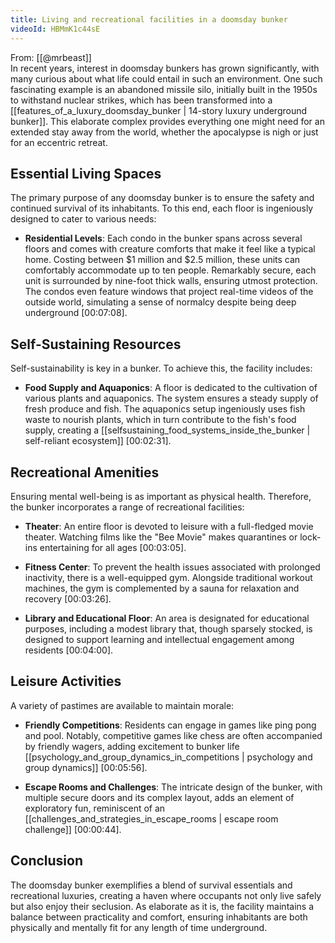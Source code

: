 ```yaml
---
title: Living and recreational facilities in a doomsday bunker
videoId: HBMmK1c44sE
---
```


From: [[@mrbeast]] <br/> 
In recent years, interest in doomsday bunkers has grown significantly, with many curious about what life could entail in such an environment. One such fascinating example is an abandoned missile silo, initially built in the 1950s to withstand nuclear strikes, which has been transformed into a [[features_of_a_luxury_doomsday_bunker | 14-story luxury underground bunker]]. This elaborate complex provides everything one might need for an extended stay away from the world, whether the apocalypse is nigh or just for an eccentric retreat. 

## Essential Living Spaces

The primary purpose of any doomsday bunker is to ensure the safety and continued survival of its inhabitants. To this end, each floor is ingeniously designed to cater to various needs:

- **Residential Levels**: Each condo in the bunker spans across several floors and comes with creature comforts that make it feel like a typical home. Costing between $1 million and $2.5 million, these units can comfortably accommodate up to ten people. Remarkably secure, each unit is surrounded by nine-foot thick walls, ensuring utmost protection. The condos even feature windows that project real-time videos of the outside world, simulating a sense of normalcy despite being deep underground <a class="yt-timestamp" data-t="00:07:08">[00:07:08]</a>.

## Self-Sustaining Resources

Self-sustainability is key in a bunker. To achieve this, the facility includes:

- **Food Supply and Aquaponics**: A floor is dedicated to the cultivation of various plants and aquaponics. The system ensures a steady supply of fresh produce and fish. The aquaponics setup ingeniously uses fish waste to nourish plants, which in turn contribute to the fish's food supply, creating a [[selfsustaining_food_systems_inside_the_bunker | self-reliant ecosystem]] <a class="yt-timestamp" data-t="00:02:31">[00:02:31]</a>.

## Recreational Amenities

Ensuring mental well-being is as important as physical health. Therefore, the bunker incorporates a range of recreational facilities:

- **Theater**: An entire floor is devoted to leisure with a full-fledged movie theater. Watching films like the "Bee Movie" makes quarantines or lock-ins entertaining for all ages <a class="yt-timestamp" data-t="00:03:05">[00:03:05]</a>.

- **Fitness Center**: To prevent the health issues associated with prolonged inactivity, there is a well-equipped gym. Alongside traditional workout machines, the gym is complemented by a sauna for relaxation and recovery <a class="yt-timestamp" data-t="00:03:26">[00:03:26]</a>.

- **Library and Educational Floor**: An area is designated for educational purposes, including a modest library that, though sparsely stocked, is designed to support learning and intellectual engagement among residents <a class="yt-timestamp" data-t="00:04:00">[00:04:00]</a>.

## Leisure Activities

A variety of pastimes are available to maintain morale:

- **Friendly Competitions**: Residents can engage in games like ping pong and pool. Notably, competitive games like chess are often accompanied by friendly wagers, adding excitement to bunker life [[psychology_and_group_dynamics_in_competitions | psychology and group dynamics]] <a class="yt-timestamp" data-t="00:05:56">[00:05:56]</a>.

- **Escape Rooms and Challenges**: The intricate design of the bunker, with multiple secure doors and its complex layout, adds an element of exploratory fun, reminiscent of an [[challenges_and_strategies_in_escape_rooms | escape room challenge]] <a class="yt-timestamp" data-t="00:00:44">[00:00:44]</a>.

## Conclusion

The doomsday bunker exemplifies a blend of survival essentials and recreational luxuries, creating a haven where occupants not only live safely but also enjoy their seclusion. As elaborate as it is, the facility maintains a balance between practicality and comfort, ensuring inhabitants are both physically and mentally fit for any length of time underground.
